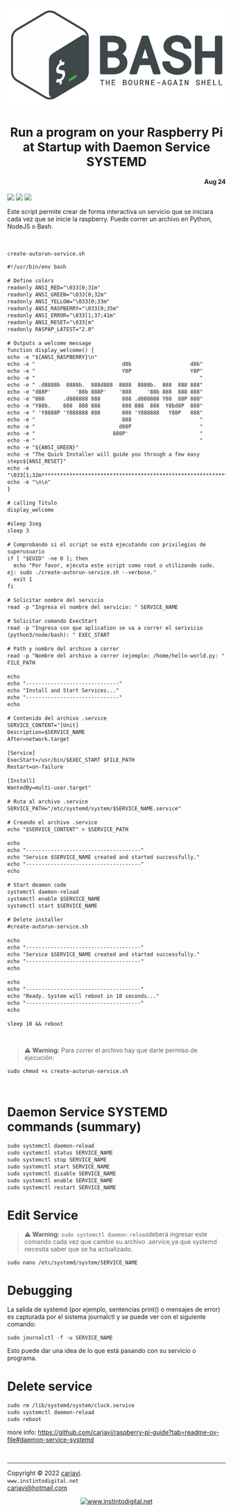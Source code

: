 <p align="center"><img src="./img/bashlogo.png" width="500"  alt=" " /></p>
<h1 align="center">Run a program on your Raspberry Pi at Startup with Daemon Service SYSTEMD</h1> 
<h4 align="right">Aug 24</h4>

<img src="https://img.shields.io/badge/Hardware-Raspberry%20ver%204-red">
<img src="https://img.shields.io/badge/Hardware-Raspberry%203B%2B-red">
<img src="https://img.shields.io/badge/Hardware-Raspberry%20Zero-red">

<br>

Este script permite crear de forma interactiva un servicio que se iniciara cada vez que se inicie la raspberry. Puede correr un archivo en Python, NodeJS o Bash.


<br>

```create-autorun-service.sh```
```
#!/usr/bin/env bash

# Define colors
readonly ANSI_RED="\033[0;31m"
readonly ANSI_GREEN="\033[0;32m"
readonly ANSI_YELLOW="\033[0;33m"
readonly ANSI_RASPBERRY="\033[0;35m"
readonly ANSI_ERROR="\033[1;37;41m"
readonly ANSI_RESET="\033[m"
readonly RASPAP_LATEST="2.0"

# Outputs a welcome message
function display_welcome() {
echo -e "${ANSI_RASPBERRY}\n"
echo -e "                            d8b                   d8b" 
echo -e "                            Y8P                   Y8P"
echo -e "                                                     "
echo -e " .d8888b  8888b.  888d888  8888  8888b.  888  888 888"
echo -e "d88P'        '88b 888P'    '888     '88b 888  888 888" 
echo -e "888      .d888888 888       888 .d888888 Y88  88P 888" 
echo -e "Y88b.    888  888 888       888 888  888  Y8bd8P  888" 
echo -e " 'Y8888P 'Y888888 888       888 'Y888888   Y88P   888" 
echo -e "                            888                      " 
echo -e "                           d88P                      " 
echo -e "                         888P'                       " 
echo -e "                                                     "
echo -e "${ANSI_GREEN}"
echo -e "The Quick Installer will guide you through a few easy steps${ANSI_RESET}"
echo -e "\033[1;32m***************************************************************$*\033[m"
echo -e "\n\n"
}

# calling Titulo 
display_welcome
    
#sleep 3seg
sleep 3

# Comprobando si el script se está ejecutando con privilegios de superusuario
if [ "$EUID" -ne 0 ]; then 
  echo "Por favor, ejecuta este script como root o utilizando sudo. ej: sudo ./create-autorun-service.sh --verbose."
  exit 1
fi

# Solicitar nombre del servicio
read -p "Ingresa el nombre del servicio: " SERVICE_NAME

# Solicitar comando ExecStart
read -p "Ingresa con que aplication se va a correr el serivicio (python3/node/bash): " EXEC_START

# Path y nombre del archivo a correr
read -p "Nombre del archivo a correr (ejemplo: /home/hello-world.py: " FILE_PATH

echo
echo "------------------------------"
echo "Install and Start Services..."
echo "------------------------------"
echo

# Contenido del archivo .service
SERVICE_CONTENT="[Unit]
Description=$SERVICE_NAME
After=network.target

[Service]
ExecStart=/usr/bin/$EXEC_START $FILE_PATH
Restart=on-failure

[Install]
WantedBy=multi-user.target"

# Ruta al archivo .service
SERVICE_PATH="/etc/systemd/system/$SERVICE_NAME.service"

# Creando el archivo .service
echo "$SERVICE_CONTENT" > $SERVICE_PATH

echo
echo "-------------------------------------"
echo "Service $SERVICE_NAME created and started successfully."
echo "-------------------------------------"
echo

# Start deamon code
systemctl daemon-reload
systemctl enable $SERVICE_NAME
systemctl start $SERVICE_NAME

# Delete installer
#create-autorun-service.sh

echo
echo "-------------------------------------"
echo "Service $SERVICE_NAME created and started successfully."
echo "-------------------------------------"
echo

echo
echo "-------------------------------------"
echo "Ready. System will reboot in 10 seconds..."
echo "-------------------------------------"
echo

sleep 10 && reboot
```

<br>

> :warning: **Warning:** Para correr el archivo hay que darle permiso de ejecución:
```
sudo chmod +x create-autorun-service.sh
```

<br>

# Daemon Service SYSTEMD commands (summary)
```
sudo systemctl daemon-reload
sudo systemctl status SERVICE_NAME
sudo systemctl stop SERVICE_NAME
sudo systemctl start SERVICE_NAME
sudo systemctl disable SERVICE_NAME
sudo systemctl enable SERVICE_NAME
sudo systemctl restart SERVICE_NAME
```
# Edit Service
> :warning: **Warning:** ```sudo systemctl daemon-reload```deberá ingresar este  comando cada vez que cambie su archivo .service,ya que systemd necesita saber que se ha actualizado.
```
sudo nano /etc/systemd/system/SERVICE_NAME
```

# Debugging
La salida de systemd (por ejemplo, sentencias print() o mensajes de error) es capturada por el sistema journalctl y se puede ver con el siguiente comando:
```
sudo journalctl -f -u SERVICE_NAME
```
Esto puede dar una idea de lo que está pasando con su servicio o programa.

# Delete service
```
sudo rm /lib/systemd/system/clock.service
sudo systemctl daemon-reload
sudo reboot
```


more info: https://github.com/carjavi/raspberry-pi-guide?tab=readme-ov-file#daemon-service-systemd

<br>

---
Copyright &copy; 2022 [carjavi](https://github.com/carjavi). <br>
```www.instintodigital.net``` <br>
carjavi@hotmail.com <br>
<p align="center">
    <a href="https://instintodigital.net/" target="_blank"><img src="./img/developer.png" height="100" alt="www.instintodigital.net"></a>
</p>


